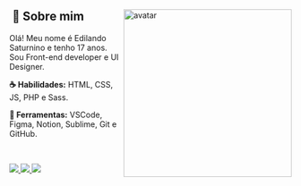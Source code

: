 <div>
  <img align="right" width="300" src="https://imgur.com/dWxbYGf.png" alt="avatar">

  <h2>‍ <span>&#128102;</span> Sobre mim </h2>
  <p align="left">
Olá! Meu nome é Edilando Saturnino e tenho 17 anos. Sou Front-end developer e UI Designer.

  </p>
  <p align="left">
    <strong>&#9749; Habilidades:</strong> HTML, CSS, JS, PHP e Sass.
  </p>
  <p align="left">
    <strong>&#128188; Ferramentas:</strong> VSCode, Figma, Notion, Sublime, Git e GitHub.
  </p>
</div>
<br>

<p align="left" dir="auto">
  <a href="https://www.instagram.com/edilandosaturnino/" alt="Instagram" rel="nofollow">
    <img src="https://imgur.com/vh6VcIy.png" style="max-width: 100%;">
  </a>
  <a href="https://www.linkedin.com/in/edilando" alt="Linkedin" rel="nofollow">
    <img src="https://imgur.com/TzzxqE8.png" style="max-width: 100%;">
  </a>
  <a href="https://discord.com/users/452152439173545985" alt="Discord" rel="nofollow">
    <img src="https://imgur.com/1sOoIhe.png" style="max-width: 100%;">
  </a>
</p>
